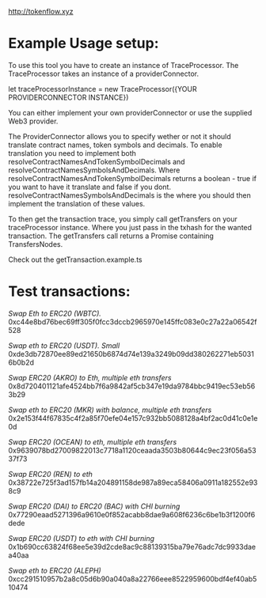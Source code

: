 http://tokenflow.xyz

# Example Usage setup:

To use this tool you have to create an instance of TraceProcessor.
The TraceProcessor takes an instance of a providerConnector.

let traceProcessorInstance = new TraceProcessor({YOUR PROVIDERCONNECTOR INSTANCE})

You can either implement your own providerConnector or use the supplied Web3 provider.

The ProviderConnector allows you to specify wether or not it should translate contract names, token symbols and decimals.
To enable translation you need to implement both resolveContractNamesAndTokenSymbolDecimals and resolveContractNamesSymbolsAndDecimals.
Where resolveContractNamesAndTokenSymbolDecimals returns a boolean - true if you want to have it translate and false if you dont.
resolveContractNamesSymbolsAndDecimals is the where you should then implement the translation of these values.

To then get the transaction trace, you simply call getTransfers on your traceProcessor instance. Where you just pass in the txhash for the wanted transaction.
The getTransfers call returns a Promise containing TransfersNodes.


Check out the getTransaction.example.ts
# Test transactions:

_Swap Eth to ERC20 (WBTC)._
0xc44e8bd76bec69ff305f0fcc3dccb2965970e145ffc083e0c27a22a06542f528

_Swap eth to ERC20 (USDT). Small_
0xde3db72870ee89ed21650b6874d74e139a3249b09dd380262271eb50316b0b2d

_Swap ERC20 (AKRO) to Eth, multiple eth transfers_
0x8d720401121afe4524bb7f6a9842af5cb347e19da9784bbc9419ec53eb563b29

_Swap eth to ERC20 (MKR) with balance, multiple eth transfers_
0x2e153f44f67835c4f2a85f70efe04e157c932bb5088128a4bf2ac0d41c0e1e0d

_Swap ERC20 (OCEAN) to eth, multiple eth transfers_
0x9639078bd27009822013c7718a1120ceaada3503b80644c9ec23f056a5337f73

_Swap ERC20 (REN) to eth_
0x38722e725f3ad157fb14a204891158de987a89eca58406a0911a182552e938c9

_Swap ERC20 (DAI) to ERC20 (BAC) with CHI burning_
0x77290eaad5271396a9610e0f852acabb8dae9a608f6236c6be1b3f1200f6dede

_Swap ERC20 (USDT) to eth with CHI burning_
0x1b690cc63824f68ee5e39d2cde8ac9c88139315ba79e76adc7dc9933daea40aa

_Swap eth to ERC20 (ALEPH)_
0xcc291510957b2a8c05d6b90a040a8a22766eee8522959600bdf4ef40ab510474
